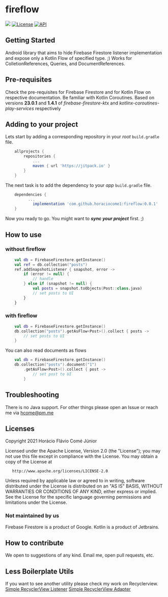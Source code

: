 # fireflow
[![](https://jitpack.io/v/horaciocome1/fireflow.svg)](https://jitpack.io/#horaciocome1/fireflow) [![License](https://img.shields.io/badge/license-Apache%202-blue.svg)](https://www.apache.org/licenses/LICENSE-2.0) [![API](https://img.shields.io/badge/API-19%2B-brightgreen.svg?style=flat)](https://android-arsenal.com/api?level=19)

## Getting Started
Android library that aims to hide Firebase Firestore listener implementation and expose only a Kotlin Flow of specified type. ;)
Works for ColletionReferences, Queries, and DocumentReferences.

## Pre-requisites
Check the pre-requisites for Firebase Firestore and for Kotlin Flow on respective documentation.
Be familiar with Kotlin Coroutines.
Based on versions **23.0.1** and **1.4.1** of _firebase-firestore-ktx_ and _kotlinx-coroutines-play-services_ respectively

## Adding to your project
Lets start by adding a corresponding repository in your _root_ `build.gradle` file.
```gradle
	allprojects {
		repositories {
			...
			maven { url 'https://jitpack.io' }
		}
	}
 ```
The next task is to add the dependency to your _app_ `build.gradle` file.
```gradle
	dependencies {
          ...
	        implementation 'com.github.horaciocome1:fireflow:0.0.1'
	}
```
Now you ready to go. You might want to _**sync your project**_ first. ;)

## How to use
### without fireflow
```kotlin
    val db = FirebaseFirestore.getInstance()
    val ref = db.collection("posts")
    ref.addSnapshotListener { snapshot, error ->
        if (error != null) {
            // handle
        } else if (snapshot != null) {
            val posts = snapshot.toObjects(Post::class.java)
            // set posts to UI
        }
    }
```
### with fireflow
```kotlin
    val db = FirebaseFirestore.getInstance()
    db.collection("posts").getAsFlow<Post>().collect { posts ->
        // set posts to UI
    }
```
You can also read documents as flows
```kotlin
    val db = FirebaseFirestore.getInstance()
    db.collection("posts").document("1")
        .getAsFlow<Post>().collect { post ->
            // set post to UI
        }
```

## Troubleshooting
There is no Java support.
For other things please open an Issue or reach me via [hcome@pm.me](mailto:hcome@pm.me)

## Licenses
   Copyright 2021 Horácio Flávio Comé Júnior

   Licensed under the Apache License, Version 2.0 (the "License");
   you may not use this file except in compliance with the License.
   You may obtain a copy of the License at

       http://www.apache.org/licenses/LICENSE-2.0

   Unless required by applicable law or agreed to in writing, software
   distributed under the License is distributed on an "AS IS" BASIS,
   WITHOUT WARRANTIES OR CONDITIONS OF ANY KIND, either express or implied.
   See the License for the specific language governing permissions and
   limitations under the License.
### Not maintained by us
   Firebase Firestore is a product of Google.
   Kotlin is a product of Jetbrains.

## How to contribute
We open to suggestions of any kind.
Email me, open pull requests, etc.

## Less Boilerplate Utils
If you want to see another utility please check my work on Recyclerview.
[Simple RecyclerView Listener](https://github.com/horaciocome1/simple-recyclerview-listener)
[Simple RecyclerView Adapter](https://github.com/horaciocome1/simple-recyclerview-adapter)